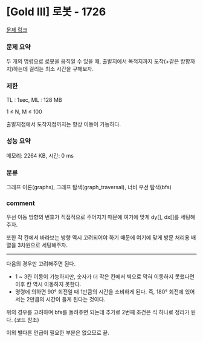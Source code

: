 
# [Gold III] 로봇 - 1726

[문제 링크](https://www.acmicpc.net/problem/1726)

### 문제 요약

<p> 두 개의 명령으로 로봇을 움직일 수 있을 때, 출발지에서 목적지까지 도착(+같은 방향까지)하는데 걸리는 최소 시간을 구해보자. </p>

### 제한

TL : 1sec, ML : 128 MB

1 ≤ N, M ≤ 100

출발지점에서 도착지점까지는 항상 이동이 가능하다.

### 성능 요약

메모리: 2264 KB, 시간: 0 ms

### 분류

그래프 이론(graphs), 그래프 탐색(graph_traversal), 너비 우선 탐색(bfs)

### comment

우선 이동 방향의 번호가 직접적으로 주어지기 때문에 여기에 맞게 dy[], dx[]를 세팅해주자.

또한 각 칸에서 바라보는 방향 역시 고려되어야 하기 때문에 여기에 맞게 방문 처리용 배열을 3차원으로 세팅해주자.

-----------------------------------------------------------------------------------------------------------------------------------------------------------------------

다음의 경우만 고려해주면 된다.

* 1 ~ 3칸 이동이 가능하지만, 숫자가 더 작은 칸에서 벽으로 막혀 이동하지 못했다면 이후 칸 역시 이동하지 못한다.
* 명령에 의하면 90° 회전일 때 1만큼의 시간을 소비하게 된다. 즉, 180° 회전에 있어서는 2만큼의 시간이 들게 된다는 것이다.

위의 경우를 고려하며 bfs를 돌려주면 되는데 추가로 2번째 조건은 식 하나로 정리가 된다. (코드 참조)

이외 별다른 언급이 필요한 부분은 없으므로 끝.
